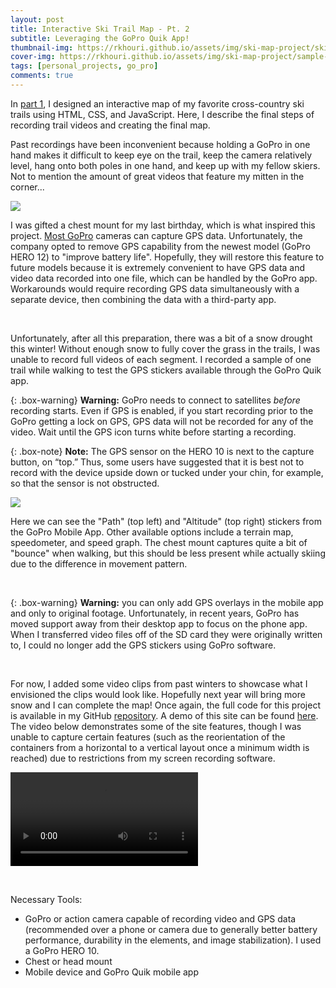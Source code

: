 ```yaml
---
layout: post
title: Interactive Ski Trail Map - Pt. 2
subtitle: Leveraging the GoPro Quik App!
thumbnail-img: https://rkhouri.github.io/assets/img/ski-map-project/ski-thumbnail.png
cover-img: https://rkhouri.github.io/assets/img/ski-map-project/sample-video.jpg
tags: [personal_projects, go_pro]
comments: true
---
```


In [part 1](https://renee.khouri.ca/2023-12-20-ski-map/), I designed an interactive map of my favorite cross-country ski trails using HTML, CSS, and JavaScript. Here, I describe the final steps of recording trail videos and creating the final map. 

Past recordings have been inconvenient because holding a GoPro in one hand makes it difficult to keep eye on the trail, keep the camera relatively level, hang onto both poles in one hand, and keep up with my fellow skiers. Not to mention the amount of great videos that feature my mitten in the corner... 

![](https://rkhouri.github.io/assets/img/ski-map-project/ski-mitten.jpg)

I was gifted a chest mount for my last birthday, which is what inspired this project. [Most GoPro](https://storytellertech.com/gopro-gps/) cameras can capture GPS data. Unfortunately, the company opted to remove GPS capability from the newest model (GoPro HERO 12) to "improve battery life". Hopefully, they will restore this feature to future models because it is extremely convenient to have GPS data and video data recorded into one file, which can be handled by the GoPro app. Workarounds would require recording GPS data simultaneously with a separate device, then combining the data with a third-party app.

<br>

Unfortunately, after all this preparation, there was a bit of a snow drought this winter! Without enough snow to fully cover the grass in the trails, I was unable to record full videos of each segment. I recorded a sample of one trail while walking to test the GPS stickers available through the GoPro Quik app.

{: .box-warning}
**Warning:** GoPro needs to connect to satellites *before* recording starts. Even if GPS is enabled, if you start recording prior to the GoPro getting a lock on GPS, GPS data will not be recorded for any of the video. Wait until the GPS icon turns white before starting a recording.

{: .box-note}
**Note:** The GPS sensor on the HERO 10 is next to the capture button, on “top.” Thus, some users have suggested that it is best not to record with the device upside down or tucked under your chin, for example, so that the sensor is not obstructed. 

![](https://rkhouri.github.io/assets/img/ski-map-project/sample-video.jpg)

Here we can see the "Path" (top left) and "Altitude" (top right) stickers from the GoPro Mobile App. Other available options include a terrain map, speedometer, and speed graph. The chest mount captures quite a bit of "bounce" when walking, but this should be less present while actually skiing due to the difference in movement pattern.

<br>

{: .box-warning}
**Warning:** you can only add GPS overlays in the mobile app and only to original footage. Unfortunately, in recent years, GoPro has moved support away from their desktop app to focus on the phone app. When I transferred video files off of the SD card they were originally written to, I could no longer add the GPS stickers using GoPro software.

<br>

For now, I added some video clips from past winters to showcase what I envisioned the clips would look like. Hopefully next year will bring more snow and I can complete the map! Once again, the full code for this project is available in my GitHub [repository](https://github.com/rkhouri/rkhouri.github.io/master/). A demo of this site can be found [here](https://rkhouri.github.io/skiMap). The video below demonstrates some of the site features, though I was unable to capture certain features (such as the reorientation of the containers from a horizontal to a vertical layout once a minimum width is reached) due to restrictions from my screen recording software.

![](https://rkhouri.github.io/assets/img/ski-map-project/ski-site-demo.mp4)

<br>

Necessary Tools:
-	GoPro or action camera capable of recording video and GPS data (recommended over a phone or camera due to generally better battery performance, durability in the elements, and image stabilization). I used a GoPro HERO 10.
-	Chest or head mount
- Mobile device and GoPro Quik mobile app